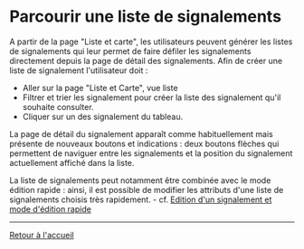 # Parcourir une liste de signalements

A partir de la page "Liste et carte", les utilisateurs peuvent générer les listes de signalements qui leur permet de faire défiler les signalements directement depuis la page de détail des signalements. Afin de créer une liste de signalement l'utilisateur doit :
* Aller sur la page "Liste et Carte", vue liste
* Filtrer et trier les signalement pour créer la liste des signalement qu'il souhaite consulter.
* Cliquer sur un des signalement du tableau.

La page de détail du signalement apparaît comme habituellement mais présente de nouveaux boutons et indications : deux boutons flèches qui permettent de naviguer entre les signalements et la position du signalement actuellement affiché dans la liste.

La liste de signalements peut notamment être combinée avec le mode édition rapide : ainsi, il est possible de modifier les attributs d'une liste de signalements choisis très rapidement.  - cf. [Edition d'un signalement et mode d'édition rapide](feature_editing.md)

---

[Retour à l'accueil](<index.md>)

